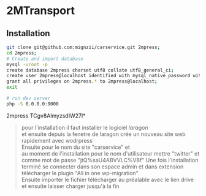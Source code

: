 # 2MTransport

## Installation

```bash
git clone git@github.com:mignzii/carservice.git 2mpress;
cd 2mpress;
# Create and import database
mysql -uroot -p
create database 2mpress charset utf8 collate utf8_general_ci;
create user 2mpress@localhost identified with mysql_native_password with '2mpress';
grant all privileges on 2mpress.* to 2mpress@localhost;
exit

# run dev server
php -S 0.0.0.0:9000
```


2mpress
TCgv8AlmyzsdIW27l*

> pour l'installation il faut installer le logiciel _laragon_  
et ensuite depuis la fenetre de laragon crée un nouveau site web rapidement avec wodrpress  
Ensuite pour le nom du site "carservice" et  
au moment de l'installation pour le nom d'utilisateur mettre "twitter" et comme mot de passe "jtQ%saU4ABVVLC%V8f"
Une fois l'installation terminé se connecter dans son espace admin et dans extension télécharger le plugin  "All in one wp-migration"  
Ensuite importer le fichier télécharger au préalable avec le lien drive et ensuite laisser charger jusqu'à la fin
